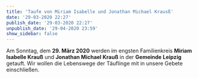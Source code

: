 ```yaml
---
title: 'Taufe von Miriam Isabelle und Jonathan Michael Krausß'
date: '29-03-2020 22:27'
publish_date: '29-03-2020 22:27'
unpublish_date: '29-04-2020 23:59'
show_sidebar: false
---
```


Am Sonntag, dem **29. März 2020** werden im engsten Familienkreis **Miriam Isabelle Krauß** und **Jonathan Michael Krauß** in der **Gemeinde Leipzig** getauft. Wir wollen die Lebenswege der Täuflinge mit in unsere Gebete einschließen.